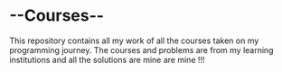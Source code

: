 # --Courses--
This repository contains all my work of all the courses taken on my programming journey. The courses and problems are from my learning institutions and all the solutions are mine are mine !!!
